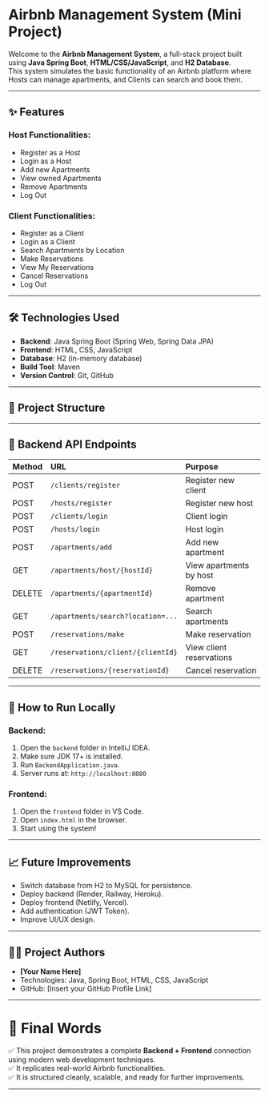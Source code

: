 # Airbnb Management System (Mini Project)

Welcome to the **Airbnb Management System**, a full-stack project built using **Java Spring Boot**, **HTML/CSS/JavaScript**, and **H2 Database**.  
This system simulates the basic functionality of an Airbnb platform where Hosts can manage apartments, and Clients can search and book them.

---

## ✨ Features

### Host Functionalities:
- Register as a Host
- Login as a Host
- Add new Apartments
- View owned Apartments
- Remove Apartments
- Log Out

### Client Functionalities:
- Register as a Client
- Login as a Client
- Search Apartments by Location
- Make Reservations
- View My Reservations
- Cancel Reservations
- Log Out

---

## 🛠 Technologies Used

- **Backend**: Java Spring Boot (Spring Web, Spring Data JPA)
- **Frontend**: HTML, CSS, JavaScript
- **Database**: H2 (in-memory database)
- **Build Tool**: Maven
- **Version Control**: Git, GitHub

---

## 📂 Project Structure


---

## 🔗 Backend API Endpoints

| Method | URL | Purpose |
|:-------|:----|:--------|
| POST | `/clients/register` | Register new client |
| POST | `/hosts/register` | Register new host |
| POST | `/clients/login` | Client login |
| POST | `/hosts/login` | Host login |
| POST | `/apartments/add` | Add new apartment |
| GET | `/apartments/host/{hostId}` | View apartments by host |
| DELETE | `/apartments/{apartmentId}` | Remove apartment |
| GET | `/apartments/search?location=...` | Search apartments |
| POST | `/reservations/make` | Make reservation |
| GET | `/reservations/client/{clientId}` | View client reservations |
| DELETE | `/reservations/{reservationId}` | Cancel reservation |

---

## 🚀 How to Run Locally

### Backend:

1. Open the `backend` folder in IntelliJ IDEA.
2. Make sure JDK 17+ is installed.
3. Run `BackendApplication.java`.
4. Server runs at: `http://localhost:8080`

### Frontend:

1. Open the `frontend` folder in VS Code.
2. Open `index.html` in the browser.
3. Start using the system!

---

## 📈 Future Improvements

- Switch database from H2 to MySQL for persistence.
- Deploy backend (Render, Railway, Heroku).
- Deploy frontend (Netlify, Vercel).
- Add authentication (JWT Token).
- Improve UI/UX design.

---

## 🧑‍💻 Project Authors

- **[Your Name Here]**
- Technologies: Java, Spring Boot, HTML, CSS, JavaScript
- GitHub: [Insert your GitHub Profile Link]

---

# 📢 Final Words

✅ This project demonstrates a complete **Backend + Frontend** connection using modern web development techniques.  
✅ It replicates real-world Airbnb functionalities.  
✅ It is structured cleanly, scalable, and ready for further improvements.

---
